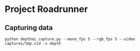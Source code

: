 # Project Roadrunner

## Capturing data

```
python depthai_capture.py --mono_fps 5 --rgb_fps 5 --video captures/tmp.vid -s depth
```

